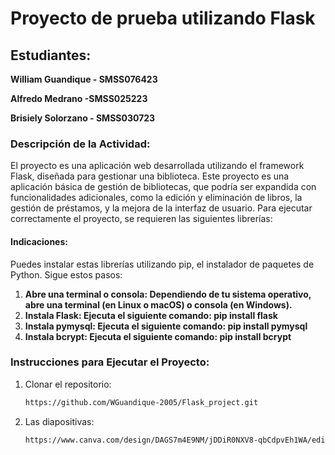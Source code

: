 # Proyecto de prueba utilizando Flask

## Estudiantes:
**William Guandique - SMSS076423**

**Alfredo Medrano -SMSS025223**

**Brisiely Solorzano - SMSS030723**

### Descripción de la Actividad:
El proyecto es una aplicación web desarrollada utilizando el framework Flask, diseñada para gestionar una biblioteca.
Este proyecto es una aplicación básica de gestión de bibliotecas, que podría ser expandida con funcionalidades adicionales, como la edición y eliminación de libros, la gestión de préstamos, y la mejora de la interfaz de usuario.
Para ejecutar correctamente el proyecto, se requieren las siguientes librerías:

#### Indicaciones:
Puedes instalar estas librerías utilizando pip, el instalador de paquetes de Python. Sigue estos pasos:
  1. **Abre una terminal o consola: Dependiendo de tu sistema operativo, abre una terminal (en Linux o macOS) o consola (en Windows).**
  2. **Instala Flask: Ejecuta el siguiente comando: pip install flask**
  3. **Instala pymysql: Ejecuta el siguiente comando: pip install pymysql**
  4. **Instala bcrypt: Ejecuta el siguiente comando: pip install bcrypt**


### Instrucciones para Ejecutar el Proyecto:
1. Clonar el repositorio:
   ```bash
   https://github.com/WGuandique-2005/Flask_project.git
1. Las diapositivas:
   ```bash
   https://www.canva.com/design/DAGS7m4E9NM/jDDiR0NXV8-qbCdpvEh1WA/edit?utm_content=DAGS7m4E9NM&utm_campaign=designshare&utm_medium=link2&utm_source=sharebutton

